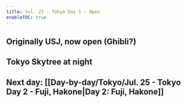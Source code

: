 ```yaml
---
title: Jul. 23 - Tokyo Day 1 - Open
enableTOC: true
---
```

## Originally USJ, now open (Ghibli?)
## Tokyo Skytree at night
## Next day: [[Day-by-day/Tokyo/Jul. 25 - Tokyo Day 2 - Fuji, Hakone|Day 2: Fuji, Hakone]]
